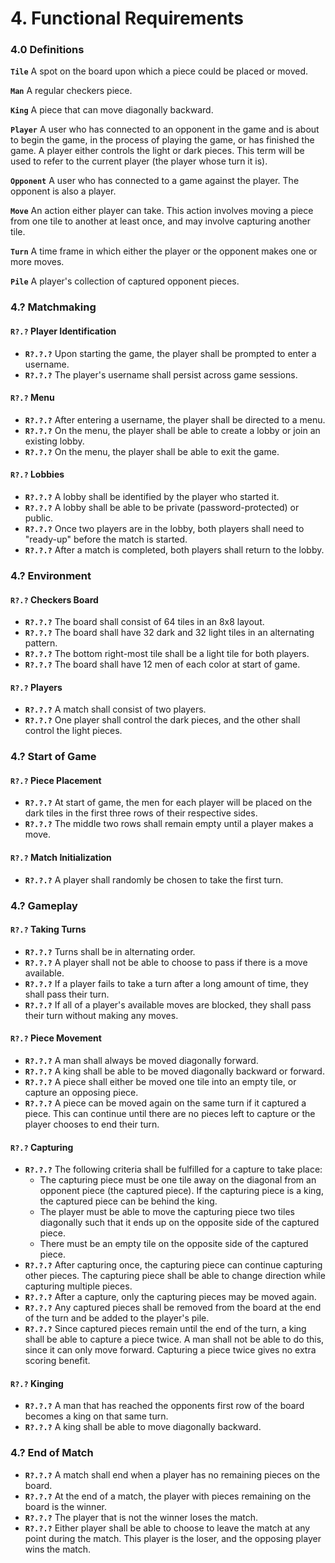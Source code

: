 
# 4. Functional Requirements

### 4.0 Definitions

**`Tile`** A spot on the board upon which a piece could be placed or moved.

**`Man`** A regular checkers piece.

**`King`** A piece that can move diagonally backward.

**`Player`** A user who has connected to an opponent in the game and is about
to begin the game, in the process of playing the game, or has finished the
game. A player either controls the light or dark pieces. This term will be
used to refer to the current player (the player whose turn it is).

**`Opponent`** A user who has connected to a game against the player. The
opponent is also a player.

**`Move`** An action either player can take. This action involves moving a
piece from one tile to another at least once, and may involve capturing
another tile.

**`Turn`** A time frame in which either the player or the opponent makes one
or more moves.

**`Pile`** A player's collection of captured opponent pieces.

### 4.? Matchmaking

#### `R?.?` Player Identification
- **`R?.?.?`** Upon starting the game, the player shall be prompted to enter
               a username.
- **`R?.?.?`** The player's username shall persist across game sessions.

#### `R?.?` Menu
- **`R?.?.?`** After entering a username, the player shall be directed to a
               menu.
- **`R?.?.?`** On the menu, the player shall be able to create a lobby or join
               an existing lobby.
- **`R?.?.?`** On the menu, the player shall be able to exit the game.

#### `R?.?` Lobbies
- **`R?.?.?`** A lobby shall be identified by the player who started it.
- **`R?.?.?`** A lobby shall be able to be private (password-protected) or
               public.
- **`R?.?.?`** Once two players are in the lobby, both players shall need to
               "ready-up" before the match is started.
- **`R?.?.?`** After a match is completed, both players shall return to the
               lobby.

### 4.? Environment

#### `R?.?` Checkers Board
- **`R?.?.?`** The board shall consist of 64 tiles in an 8x8 layout.
- **`R?.?.?`** The board shall have 32 dark and 32 light tiles in an
               alternating pattern.
- **`R?.?.?`** The bottom right-most tile shall be a light tile for both
               players.
- **`R?.?.?`** The board shall have 12 men of each color at start of game.

#### `R?.?` Players
- **`R?.?.?`** A match shall consist of two players.
- **`R?.?.?`** One player shall control the dark pieces,
               and the other shall control the light pieces.

### 4.? Start of Game

#### `R?.?` Piece Placement
- **`R?.?.?`** At start of game, the men for each player will be placed on
               the dark tiles in the first three rows of their respective
               sides.
- **`R?.?.?`** The middle two rows shall remain empty until a player makes a
               move.

#### `R?.?` Match Initialization
- **`R?.?.?`** A player shall randomly be chosen to take the first turn.

### 4.? Gameplay

#### `R?.?` Taking Turns
- **`R?.?.?`** Turns shall be in alternating order.
- **`R?.?.?`** A player shall not be able to choose to pass if there is a move
               available.
- **`R?.?.?`** If a player fails to take a turn after a long amount of time,
               they shall pass their turn.
- **`R?.?.?`** If all of a player's available moves are blocked, they shall
               pass their turn without making any moves.

#### `R?.?` Piece Movement
- **`R?.?.?`** A man shall always be moved diagonally forward.
- **`R?.?.?`** A king shall be able to be moved diagonally backward or
               forward.
- **`R?.?.?`** A piece shall either be moved one tile into an empty tile, or 
               capture an opposing piece.
- **`R?.?.?`** A piece can be moved again on the same turn if it captured a
               piece. This can continue until there are no pieces left to
               capture or the player chooses to end their turn.

#### `R?.?` Capturing
- **`R?.?.?`** The following criteria shall be fulfilled for a capture to take
               place:
  * The capturing piece must be one tile away on the diagonal from an opponent
    piece (the captured piece). If the capturing piece is a king, the captured
    piece can be behind the king.
  * The player must be able to move the capturing piece two tiles diagonally
    such that it ends up on the opposite side of the captured piece.
  * There must be an empty tile on the opposite side of the captured piece.
- **`R?.?.?`** After capturing once, the capturing piece can continue
               capturing other pieces. The capturing piece shall be able to
               change direction while capturing multiple pieces.
- **`R?.?.?`** After a capture, only the capturing pieces may be moved again.
- **`R?.?.?`** Any captured pieces shall be removed from the board at the
               end of the turn and be added to the player's pile.
- **`R?.?.?`** Since captured pieces remain until the end of the turn, a king
               shall be able to capture a piece twice. A man shall not be able
               to do this, since it can only move forward. Capturing a piece
               twice gives no extra scoring benefit.

#### `R?.?` Kinging
- **`R?.?.?`** A man that has reached the opponents first row of the board
               becomes a king on that same turn. 
- **`R?.?.?`** A king shall be able to move diagonally backward.

### 4.? End of Match
- **`R?.?.?`** A match shall end when a player has no remaining pieces on the
               board.
- **`R?.?.?`** At the end of a match, the player with pieces remaining on the
               board is the winner.
- **`R?.?.?`** The player that is not the winner loses the match.
- **`R?.?.?`** Either player shall be able to choose to leave the match at
               any point during the match. This player is the loser, and the
               opposing player wins the match.

